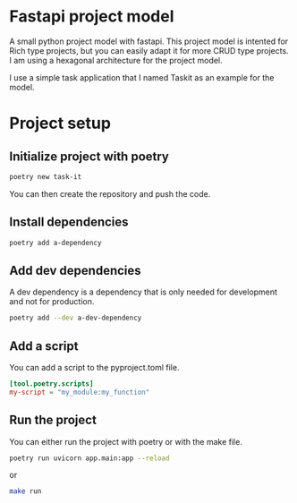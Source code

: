 # Fastapi project model
A small python project model with fastapi. This project model is intented for Rich type projects, but you can easily adapt it for more CRUD type projects.
I am using a hexagonal architecture for the project model.

I use a simple task application that I named Taskit as an example for the model.

# Project setup

## Initialize project with poetry
```bash
poetry new task-it
```

You can then create the repository and push the code.

## Install dependencies
```bash
poetry add a-dependency
```

## Add dev dependencies
A dev dependency is a dependency that is only needed for development and not for production.
```bash
poetry add --dev a-dev-dependency
```

## Add a script
You can add a script to the pyproject.toml file.
```toml
[tool.poetry.scripts]
my-script = "my_module:my_function"
```

## Run the project
You can either run the project with poetry or with the make file.
```bash
poetry run uvicorn app.main:app --reload
```
or
```bash
make run
```
